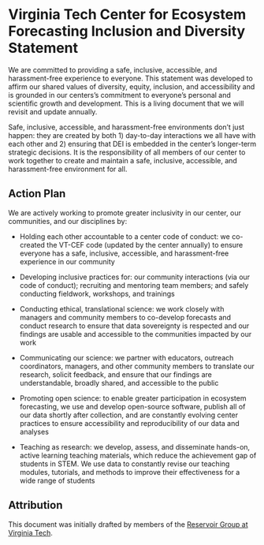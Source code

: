 # Virginia Tech Center for Ecosystem Forecasting Inclusion and Diversity Statement

We are committed to providing a safe, inclusive, accessible, and harassment-free experience to everyone. This statement was developed to affirm our shared values of diversity, equity, inclusion, and accessibility and is grounded in our centers’s commitment to everyone’s personal and scientific growth and development. This is a living document that we will revisit and update annually.

Safe, inclusive, accessible, and harassment-free environments don’t just happen: they are created by both 1) day-to-day interactions we all have with each other and 2) ensuring that DEI is embedded in the center’s longer-term strategic decisions. It is the responsibility of all members of our center to work together to create and maintain a safe, inclusive, accessible, and harassment-free environment for all.

## Action Plan

We are actively working to promote greater inclusivity in our center, our communities, and our disciplines by:

* Holding each other accountable to a center code of conduct: we co-created the VT-CEF code (updated by the center annually) to ensure everyone has a safe, inclusive, accessible, and harassment-free experience in our community

* Developing inclusive practices for: our community interactions (via our code of conduct); recruiting and mentoring team members; and safely conducting fieldwork, workshops, and trainings 

* Conducting ethical, translational science: we work closely with managers and community members to co-develop forecasts and conduct research to ensure that data sovereignty is respected and our findings are usable and accessible to the communities impacted by our work

* Communicating our science: we partner with educators, outreach coordinators, managers, and other community members to translate our research, solicit feedback, and ensure that our findings are understandable, broadly shared, and accessible to the public

* Promoting open science: to enable greater participation in ecosystem forecasting, we use and develop open-source software, publish all of our data shortly after collection, and are constantly evolving center practices to ensure accessibility and reproducibility of our data and analyses

* Teaching as research: we develop, assess, and disseminate hands-on, active learning teaching materials, which reduce the achievement gap of students in STEM. We use data to constantly revise our teaching modules, tutorials, and methods to improve their effectiveness for a wide range of students


## Attribution

This document was initially drafted by members of the [Reservoir Group at Virginia Tech](https://github.com/CareyLabVT/LabDocuments/blob/master/docs/LabInclusionDiversityStatement.md).
